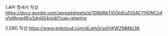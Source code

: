 1.API 명세서 작성
https://docs.google.com/spreadsheets/d/106bWkTi0OlpEsZhSACYHDNCz4g1sMxgo9Eq3dnIiIS4/edit?usp=sharing

2.ERD 작성
https://www.erdcloud.com/d/JehGcpGhKWZNBMz3K